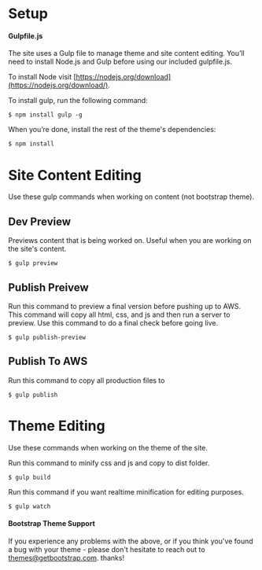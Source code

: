
# Setup #

#### Gulpfile.js

The site uses a Gulp file to manage theme and site content editing. You’ll need to install Node.js and Gulp before using our included gulpfile.js.

To install Node visit [https://nodejs.org/download](https://nodejs.org/download/).

To install gulp, run the following command:

```
$ npm install gulp -g
```

When you’re done, install the rest of the theme's dependencies:

```
$ npm install
```

# Site Content Editing #
Use these gulp commands when working on content (not bootstrap theme).

## Dev Preview ##
Previews content that is being worked on. Useful when you are working on the site's content. 

```
$ gulp preview
```
## Publish Preivew ##

Run this command to preview a final version before pushing up to AWS. This command will copy all html, css, and js and then run a server to preview. Use this command to do a final check before going live.

```
$ gulp publish-preview
```

## Publish To AWS ##

Run this command to copy all production files to  

```
$ gulp publish
```

# Theme Editing #
Use these commands when working on the theme of the site.

Run this command to minify css and js and copy to dist folder.

```
$ gulp build
```

Run this command if you want realtime minification for editing purposes.

```
$ gulp watch
```


#### Bootstrap Theme Support

If you experience any problems with the above, or if you think you've found a bug with your theme - please don't hesitate to reach out to themes@getbootstrap.com. thanks!
